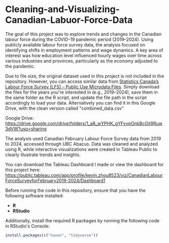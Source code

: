 # Cleaning-and-Visualizing-Canadian-Labuor-Force-Data

The goal of this project was to explore trends and changes in the Canadian labour force during the COVID-19 pandemic period (2019–2024). Using publicly available labour force survey data, the analysis focused on identifying shifts in employment patterns and wage dynamics. A key area of interest was how education level influenced hourly wages over time across various industries and provinces, particularly as the economy adjusted to the pandemic.

Due to file size, the original dataset used in this project is not included in the repository. However, you can access similar data from [Statistics Canada’s Labour Force Survey (LFS) – Public Use Microdata Files](https://www23.statcan.gc.ca/imdb/p2SV.pl?Function=getInstanceList&Id=1567657). Simply download the files for the years you're interested in (e.g., 2019–2024), save them in the same folder as the R script, and update the file path in the script accordingly to load your data. Alternatively you can find it in this Google Drive, with the clean version called "combined_data.csv"

Google Drive: https://drive.google.com/drive/folders/1_a8_wYPHK_gYFyypOnkBcGit9Ruw3dVW?usp=sharing

The analysis used Canadian February Labour Force Survey data from 2019 to 2024, accessed through UBC Abacus. Data was cleaned and analyzed using R, while interactive visualizations were created in Tableau Public to clearly illustrate trends and insights.

You can download the Tableau Dashboard I made or view the dashboard for this project here: https://public.tableau.com/app/profile/kevin.zhou8523/viz/CanadianLabourForceSurveyforFebruary2019-2024/Dashboard1

Before running the code in this repository, ensure that you have the following software installed:

- **R** 
- **RStudio**

Additionally, install the required R packages by running the following code in RStudio's Console:

```r
install.packages(c("haven", "tidyverse"))
